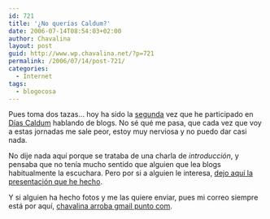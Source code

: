 ```yaml
---
id: 721
title: '¿No querías Caldum?'
date: 2006-07-14T08:54:03+02:00
author: Chavalina
layout: post
guid: http://www.wp.chavalina.net/?p=721
permalink: /2006/07/14/post-721/
categories:
  - Internet
tags:
  - blogocosa
---
```

Pues toma dos tazas… hoy ha sido la <a href="http://chavalina.net/comentar.php?idpost=522" target="_blank">segunda</a> vez que he participado en <a href="http://diascaldum.um.es/" target="_blank">Días Caldum</a> hablando de blogs. No sé qué me pasa, que cada vez que voy a estas jornadas me sale peor, estoy muy nerviosa y no puedo dar casi nada.

No dije nada aquí porque se trataba de una charla de _introducción_, y pensaba que no tenía mucho sentido que alguien que lea blogs habitualmente la escuchara. Pero por si a alguien le interesa, <a href="http://www.chavalina.net/ficheros/caldum3.pdf" target="_blank">dejo aquí la presentación que he hecho</a>.

Y si alguien ha hecho fotos y me las quiere enviar, pues mi correo siempre está por aquí, <a href="mailto:chavalina@gmail.com" target="_blank">chavalina arroba gmail punto com</a>.